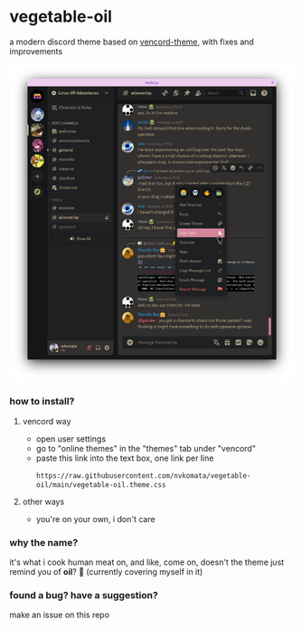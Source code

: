 # vegetable-oil
a modern discord theme based on [vencord-theme](https://github.com/Synqat/vencord-theme), with fixes and improvements

![screenshot](screenshot.png)

### how to install?

1. vencord way
    - open user settings
    - go to "online themes" in the "themes" tab under "vencord"
    - paste this link into the text box, one link per line
      ```
      https://raw.githubusercontent.com/nvkomata/vegetable-oil/main/vegetable-oil.theme.css
      ```

2. other ways
    - you're on your own, i don't care

### why the name?
it's what i cook human meat on, and like, come on, doesn't the theme just remind you of **oil**? :troll: (currently covering myself in it)

### found a bug? have a suggestion?
make an issue on this repo